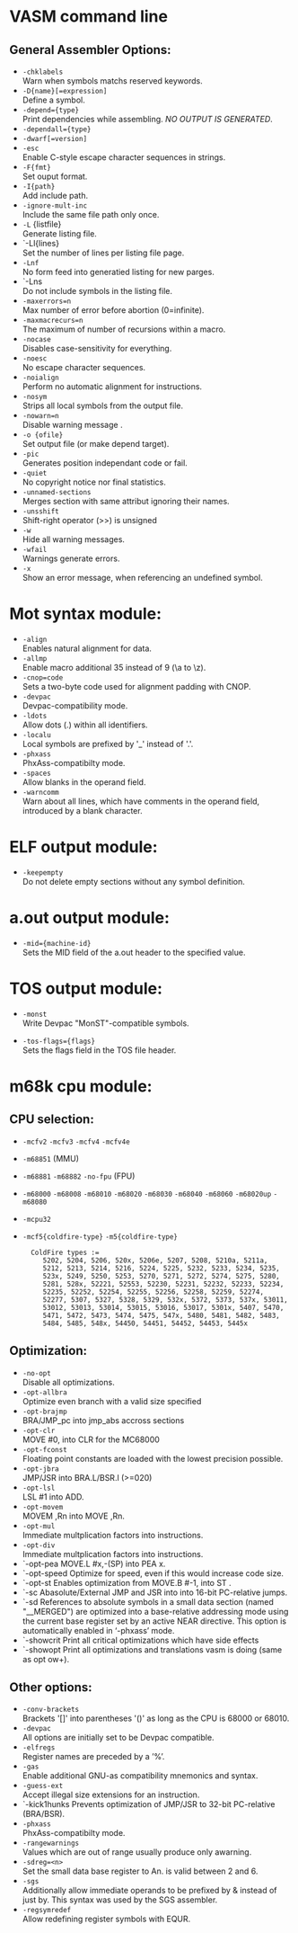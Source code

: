 VASM command line
=================

General Assembler Options:
-------------------------

* `-chklabels`<br/>
    Warn when symbols matchs reserved keywords.
* `-D{name}[=expression]`<br/>
    Define a symbol.
* `-depend={type}`<br/>
    Print dependencies while assembling. *NO OUTPUT IS GENERATED*.
* `-dependall={type}`
* `-dwarf[=version]`
* `-esc`<br/>
    Enable C-style escape character sequences in strings.
* `-F{fmt}`<br/>
    Set ouput format.
* `-I{path}`<br/>
    Add include path.
* `-ignore-mult-inc`<br/>
    Include the same file path only once.
* `-L` {listfile}<br/>
    Generate listing file.
* `-Ll{lines}<br/>
    Set the number of lines per listing file page.
* `-Lnf`<br/>
    No form feed into generatied listing for new parges.
* `-Lns<br/>
    Do not include symbols in the listing file.
* `-maxerrors=n`<br/>
    Max number of error before abortion (0=infinite).
* `-maxmacrecurs=n`<br/>
    The maximum of number of recursions within a macro.
* `-nocase`<br/>
    Disables case-sensitivity for everything.
* `-noesc`<br/>
    No escape character sequences.
* `-noialign`<br/>
    Perform no automatic alignment for instructions.
* `-nosym`<br/>
    Strips all local symbols from the output file.
* `-nowarn=n`<br/>
    Disable warning message <n>.
* `-o {ofile}`<br/>
    Set output file (or make depend target).
* `-pic`<br/>
    Generates position independant code or fail.
* `-quiet`<br/>
    No copyright notice nor final statistics.
* `-unnamed-sections`<br/>
    Merges section with same attribut ignoring their names.
* `-unsshift`<br/>
    Shift-right operator (>>) is unsigned
* `-w`<br/>
    Hide all warning messages.
* `-wfail`<br/>
    Warnings generate errors.
* `-x`<br/>
    Show an error message, when referencing an undefined symbol.


 Mot syntax module:
 =================

* `-align`<br/>
    Enables natural alignment for data.
* `-allmp`<br/>
    Enable macro additional 35 instead of 9 (\a to \z).
* `-cnop=code`<br/>
    Sets a two-byte code used for alignment padding with CNOP.
* `-devpac`<br/>
    Devpac-compatibility mode.
* `-ldots`<br/>
    Allow dots (.) within all identifiers.
* `-localu`<br/>
    Local symbols are prefixed by '_' instead of '.'.
* `-phxass`<br/>
    PhxAss-compatibilty mode.
* `-spaces`<br/>
    Allow blanks in the operand field.
* `-warncomm`<br/>
    Warn about all lines, which have comments in the operand field,
    introduced by a blank character.


 ELF output module:
 =================

* `-keepempty`<br/>
    Do not delete empty sections without any symbol definition.

 a.out output module:
 ===================

* `-mid={machine-id}`<br/>
    Sets the MID field of the a.out header to the specified value.

 TOS output module:
 =================

* `-monst`<br/>
    Write Devpac "MonST"-compatible symbols.

* `-tos-flags={flags}`<br/>
    Sets the flags field in the TOS file header.


 m68k cpu module:
 ===============

 CPU selection:
 -------------

* `-mcfv2` `-mcfv3` `-mcfv4` `-mcfv4e`
* `-m68851` (MMU)
* `-m68881` `-m68882` `-no-fpu` (FPU)
* `-m68000` `-m68008` `-m68010` `-m68020` `-m68030` `-m68040` `-m68060` `-m68020up` `-m68080`
* `-mcpu32`
* `-mcf5{coldfire-type}` `-m5{coldfire-type}`

        ColdFire types :=
           5202, 5204, 5206, 520x, 5206e, 5207, 5208, 5210a, 5211a,
           5212, 5213, 5214, 5216, 5224, 5225, 5232, 5233, 5234, 5235,
           523x, 5249, 5250, 5253, 5270, 5271, 5272, 5274, 5275, 5280,
           5281, 528x, 52221, 52553, 52230, 52231, 52232, 52233, 52234,
           52235, 52252, 52254, 52255, 52256, 52258, 52259, 52274,
           52277, 5307, 5327, 5328, 5329, 532x, 5372, 5373, 537x, 53011,
           53012, 53013, 53014, 53015, 53016, 53017, 5301x, 5407, 5470,
           5471, 5472, 5473, 5474, 5475, 547x, 5480, 5481, 5482, 5483,
           5484, 5485, 548x, 54450, 54451, 54452, 54453, 5445x


 Optimization:
 ------------

* `-no-opt`<br/>
    Disable all optimizations.
* `-opt-allbra`<br/>
    Optimize even branch with a valid size specified
* `-opt-brajmp`<br/>
    BRA/JMP_pc into jmp_abs accross sections
* `-opt-clr`<br/>
    MOVE #0,<ea> into CLR <ea> for the MC68000
* `-opt-fconst`<br/>
    Floating point constants are loaded with the lowest precision possible.
* `-opt-jbra`<br/>
    JMP/JSR into BRA.L/BSR.l (>=020)
* `-opt-lsl`<br/>
    LSL #1 into ADD.
* `-opt-movem`<br/>
    MOVEM <ea>,Rn into MOVE <ea>,Rn.
* `-opt-mul`<br/>
    Immediate multplication factors into instructions.
* `-opt-div`<br/>
    Immediate multplication factors into instructions.
* `-opt-pea
    MOVE.L #x,-(SP) into PEA x.
* `-opt-speed
    Optimize for speed, even if this would increase code size.
* `-opt-st
    Enables optimization from MOVE.B #-1,<ea> into ST <ea>.
* `-sc
    Abasolute/External JMP and JSR into into 16-bit PC-relative jumps.
* `-sd
    References to absolute symbols in a small data section (named
    "__MERGED") are optimized into a base-relative addressing mode
    using the current base register set by an active NEAR
    directive. This option is automatically enabled in ‘-phxass’
    mode.
* `-showcrit
    Print all critical optimizations which have side effects
* `-showopt
    Print all optimizations and translations vasm is doing (same as opt ow+). 


 Other options:
 -------------

* `-conv-brackets`<br/>
    Brackets '[]' into parentheses '()' as long as the CPU is 68000 or 68010.
* `-devpac`<br/>
    All options are initially set to be Devpac compatible.
* `-elfregs`<br/>
    Register names are preceded by a ’%’.
* `-gas`<br/>
    Enable additional GNU-as compatibility mnemonics and syntax.
* `-guess-ext`<br/>
    Accept illegal size extensions for an instruction.
* `-kick1hunks
    Prevents optimization of JMP/JSR to 32-bit PC-relative (BRA/BSR).
* `-phxass`<br/>
    PhxAss-compatibilty mode.
* `-rangewarnings`<br/>
    Values which are out of range usually produce only awarning.
* `-sdreg=<n>`<br/>
    Set the small data base register to An. <n> is valid between 2 and 6.
* `-sgs`<br/>
    Additionally allow immediate operands to be prefixed by & instead
    of just by. This syntax was used by the SGS assembler.
* `-regsymredef`<br/>
    Allow redefining register symbols with EQUR.
